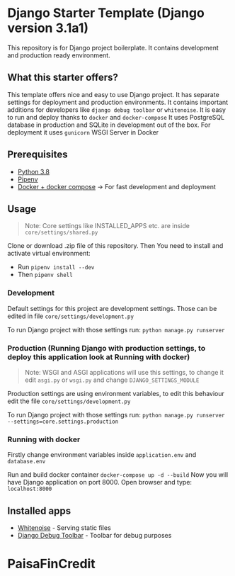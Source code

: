 # Django Starter Template (Django version 3.1a1)
This repository is for Django project boilerplate. It contains development and production ready environment.

## What this starter offers?
This template offers nice and easy to use Django project.
It has separate settings for deployment and production environments. It contains important additions for developers like `django debug toolbar` or `whitenoise`.
It is easy to run and deploy thanks to `docker` and `docker-compose`
It uses PostgreSQL database in production and SQLite in development out of the box.
For deployment it uses `gunicorn` WSGI Server in Docker

## Prerequisites
* [Python 3.8](https://www.python.org/downloads/release/python-383/)
* [Pipenv](https://pipenv.pypa.io/en/latest/)
* [Docker + docker compose](https://www.docker.com/) -> For fast development and deployment

## Usage

> Note: Core settings like INSTALLED_APPS etc. are inside `core/settings/shared.py`

Clone or download .zip file of this repository.
Then You need to install and activate virtual environment:
* Run `pipenv install --dev`
* Then `pipenv shell`

### Development
Default settings for this project are development settings. Those can be edited in file `core/settings/development.py`

To run Django project with those settings run: `python manage.py runserver`


### Production (Running Django with production settings, to deploy this application look at Running with docker)
> Note: WSGI and ASGI applications will use this settings, to change it edit `asgi.py` or `wsgi.py` and change `DJANGO_SETTINGS_MODULE`


Production settings are using environment variables, to edit this behaviour edit the file `core/settings/development.py`

To run Django project with those settings run: `python manage.py runserver --settings=core.settings.production`

### Running with docker
Firstly change environment variables inside `application.env` and `database.env`

Run and build docker container `docker-compose up -d --build`
Now you will have Django application on port 8000. Open browser and type: `localhost:8000`

## Installed apps
* [Whitenoise](http://whitenoise.evans.io/en/stable/) - Serving static files
* [Django Debug Toolbar](https://django-debug-toolbar.readthedocs.io/en/latest/) - Toolbar for debug purposes
# PaisaFinCredit

